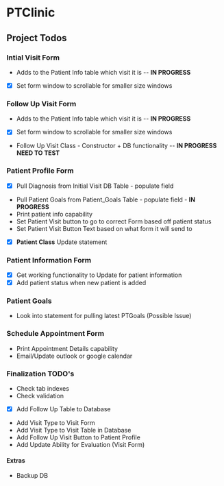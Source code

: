 # PTClinic

## Project Todos

### Intial Visit Form
- Adds to the Patient Info table which visit it is -- **IN PROGRESS**
- [x] Set form window to scrollable for smaller size windows

### Follow Up Visit Form
- Adds to the Patient Info table which visit it is  -- **IN PROGRESS**
- [x] Set form window to scrollable for smaller size windows
- Follow Up Visit Class - Constructor + DB functionality  -- **IN PROGRESS NEED TO TEST**

### Patient Profile Form
- [x] Pull Diagnosis from Initial Visit DB Table - populate field
- Pull Patient Goals from Patient_Goals Table - populate field - **IN PROGRESS**
- Print patient info capability
- Set Patient Visit button to go to correct Form based off patient status 
- Set Patient Visit Button Text based on what form it will send to
- [x] **Patient Class** Update statement

### Patient Information Form
- [x] Get working functionality to Update for patient information 
- [x] Add patient status when new patient is added 

### Patient Goals
- Look into statement for pulling latest PTGoals (Possible Issue)


### Schedule Appointment Form
- Print Appointment Details capability
- Email/Update outlook or google calendar

### Finalization TODO's
- Check tab indexes
- Check validation
- [x] Add Follow Up Table to Database
- Add Visit Type to Visit Form
- Add Visit Type to Visit Table in Database
- Add Follow Up Visit Button to Patient Profile
- Add Update Ability for Evaluation (Visit Form)


#### Extras
- Backup DB

